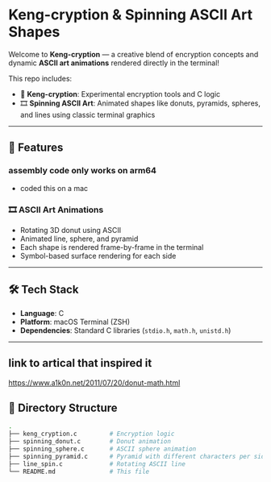 # Keng-cryption & Spinning ASCII Art Shapes

Welcome to **Keng-cryption** — a creative blend of encryption concepts and dynamic **ASCII art animations** rendered directly in the terminal!

This repo includes:
- 🔐 **Keng-cryption**: Experimental encryption tools and C logic
- 🎞️ **Spinning ASCII Art**: Animated shapes like donuts, pyramids, spheres, and lines using classic terminal graphics

---

## 🚀 Features



### assembly code only works on arm64
- coded this on a mac

### 🎞️ ASCII Art Animations
- Rotating 3D donut using ASCII
- Animated line, sphere, and pyramid
- Each shape is rendered frame-by-frame in the terminal
- Symbol-based surface rendering for each side

---

## 🛠️ Tech Stack

- **Language**: C
- **Platform**: macOS Terminal (ZSH)
- **Dependencies**: Standard C libraries (`stdio.h`, `math.h`, `unistd.h`)

---

## link to artical that inspired it

https://www.a1k0n.net/2011/07/20/donut-math.html

## 📂 Directory Structure

```bash
.
├── keng_cryption.c         # Encryption logic
├── spinning_donut.c        # Donut animation
├── spinning_sphere.c       # ASCII sphere animation
├── spinning_pyramid.c      # Pyramid with different characters per side
├── line_spin.c             # Rotating ASCII line
└── README.md               # This file

